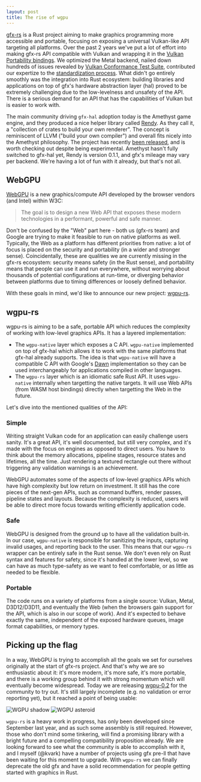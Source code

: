 ```yaml
---
layout: post
title: The rise of wgpu
---
```


[gfx-rs](https://github.com/gfx-rs/gfx) is a Rust project aiming to make graphics programming more accessible and portable, focusing on exposing a universal Vulkan-like API targeting all platforms. Over the past 2 years we've put a lot of effort into making gfx-rs API compatible with Vulkan and wrapping it in the [Vulkan Portability bindings](https://github.com/gfx-rs/portability). We optimized the Metal backend, nailed down hundreds of issues revealed by [Vulkan Conformance Test Suite](https://github.com/KhronosGroup/VK-GL-CTS), contributed our expertize to the [standardization process](https://github.com/KhronosGroup/Vulkan-Portability). What didn't go entirely smoothly was the integration into Rust ecosystem: building libraries and applications on top of gfx's hardware abstraction layer (hal) proved to be extremely challenging due to the low-levelness and unsafety of the API. There is a serious demand for an API that has the capabilities of Vulkan but is easier to work with.

The main community driving `gfx-hal` adoption today is the Amethyst game engine, and they produced a nice helper library called [Rendy](https://github.com/omni-viral/rendy). As they call it, a "collection of crates to build your own renderer". The concept is reminiscent of LLVM ("build your own compiler") and overall fits nicely into the Amethyst philosophy. The project has recently [been released](https://community.amethyst-engine.org/t/rendy-is-released/459), and is worth checking out despite being experimental. Amethyst hasn't fully switched to gfx-hal yet, Rendy is version 0.1.1, and gfx's mileage may vary per backend. We're having a lot of fun with it already, but that's not all.

## WebGPU

[WebGPU](https://www.w3.org/community/gpu/) is a new graphics/compute API developed by the browser vendors (and Intel) within W3C:
> The goal is to design a new Web API that exposes these modern technologies in a performant, powerful and safe manner.

Don't be confused by the "Web" part here - both us (gfx-rs team) and Google are trying to make it feasible to run on native platforms as well. Typically, the Web as a platform has different priorities from native: a lot of focus is placed on the security and portability (in a wider and stronger sense). Coincidentally, these are qualities we are currently missing in the gfx-rs ecosystem: security means safety (in the Rust sense), and portability means that people can use it and run everywhere, without worrying about thousands of potential configurations at run-time, or diverging behavior between platforms due to timing differences or loosely defined behavior.

With these goals in mind, we'd like to announce our new project: [wgpu-rs](https://github.com/gfx-rs/wgpu).

## wgpu-rs

wgpu-rs is aiming to be a safe, portable API which reduces the complexity of working with low-level graphics APIs. It has a layered implementation:

- The `wgpu-native` layer which exposes a C API. `wgpu-native` implemented on top of gfx-hal which allows it to work with the same platforms that gfx-hal already supports. The idea is that `wgpu-native` will have a compatible C API with Google's [Dawn](https://dawn.googlesource.com/dawn) implementation so they can be used interchangeably for applications compiled in other languages.
- The `wgpu-rs` layer which is an idiomatic safe Rust API. It uses `wgpu-native` internally when targetting the native targets. It will use Web APIs (from WASM host bindings) directly when targetting the Web in the future.

Let's dive into the mentioned qualities of the API:

### Simple

Writing straight Vulkan code for an application can easily challenge users sanity. It's a great API, it's well documented, but still very complex, and it's made with the focus on engines as opposed to direct users. You have to think about the memory allocations, pipeline stages, resource states and lifetimes, all the time. Just rendering a textured rectangle out there without triggering any validation warnings is an achievement.

WebGPU automates some of the aspects of low-level graphics APIs which have high complexity but low return on investment. It still has the core pieces of the next-gen APIs, such as command buffers, render passes, pipeline states and layouts. Because the complexity is reduced, users will be able to direct more focus towards writing efficiently application code.

### Safe

WebGPU is designed from the ground up to have all the validation built-in. In our case, `wgpu-native` is responsible for sanitizing the inputs, capturing invalid usages, and reporting back to the user. This means that our `wgpu-rs` wrapper can be entirely safe in the Rust sense. We don't even rely on Rust syntax and features for safety, since it's handled at the lower level, so we can have as much type-safety as we want to feel comfortable, or as little as needed to be flexible.

### Portable

The code runs on a variety of platforms from a single source: Vulkan, Metal, D3D12/D3D11, and eventually the Web (when the browsers gain support for the API, which is also in our scope of work). And it's expected to behave exactly the same, independent of the exposed hardware queues, image format capabilities, or memory types.

## Picking up the flag

In a way, WebGPU is trying to accomplish all the goals we set for ourselves originally at the start of gfx-rs project. And that's why we are so enthusiastic about it: it's more modern, it's more safe, it's more portable, and there is a working group behind it with strong momentum which will eventually become widespread. Today we are releasing [wgpu-0.2](https://crates.io/crates/wgpu/0.2.0) for the community to try out. It's still largely incomplete (e.g. no validation or error reporting yet), but it reached a point of being usable:

![WGPU shadow](/img/wgpu-shadow.png) ![WGPU asteroid](/img/wgpu-asteroid-giger.png)

`wgpu-rs` is a heavy work in progress, has only been developed since September last year, and as such some assembly is still required. However, those who don't mind some tinkering, will find a promising library with a bright future and a compelling compatibility proposition already. We are looking forward to see what the community is able to accomplish with it, and I myself (@kvark) have a number of projects using gfx pre-ll that have been waiting for this moment to upgrade. With `wgpu-rs` we can finally deprecate the old gfx and have a solid recommendation for people getting started with graphics in Rust.
